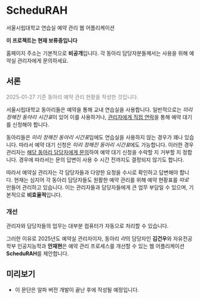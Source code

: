 # ScheduRAH
서울시립대학교 연습실 예약 관리 웹 어플리케이션

**이 프로젝트는 현재 보류중입니다**

홈페이지 주소는 기본적으로 **비공개**입니다. 각 동아리 담당자분들께서는 사용을 위해 예약실 관리자에게 문의하세요.

## 서론
<p style="color: gray">2025-01-27 기준 동아리 예약 관리 현황을 작성한 것입니다.</p>

서울시립대학교 동아리들은 예약을 통해 교내 연습실을 사용합니다. 일반적으로는 *미리 정해진 동아리 시간표*이 있어 이를 사용하거나, <U>관리자에게 직접 연락</U>을 통해 예약 대기를 신청해야 합니다.

동아리들은 *미리 정해진 동아리 시간표*임에도 연습실을 사용하지 않는 경우가 꽤나 있습니다. 따라서 예약 대기 신청은 *미리 정해진 동아리 시간표*에도 가능합니다. 이러한 경우 관리자는 <U>해당 동아리 담당자에게 문의</U>하여 예약 대기 신청을 수락할 지 거부할 지 정합니다. 경우에 따라서는 문의 답변이 사용 수 시간 전까지도 결정되지 않기도 합니다.

따라서 예약실 관리자는 각 담당자들과 다양한 요청을 수시로 확인하고 답변해야 합니다. 현재는 심지어 각 동아리 담당자들도 원활한 예약 관리를 위해 예약 현황표를 *따로* 만들어 관리하고 있습니다. 이는 관리자들과 담당자들에게 큰 업무 부담일 수 있으며, 기본적으로 **비효율적**입니다.

### 개선
관리자와 담당자들의 업무는 대부분 컴퓨터가 자동으로 처리할 수 있습니다.

그러한 이유로 2025년도 예약실 관리자이자, 동아리 *라*의 담당자인 **김건우**와 자유전공학부 인공지능학과 **안재현**은 예약 관리 프로세스를 개선할 수 있는 웹 어플리케이션 **ScheduRAH**를 제안합니다.


## 미리보기
* 이 문단은 알파 버전 개발이 끝난 후에 작성될 예정입니다.
